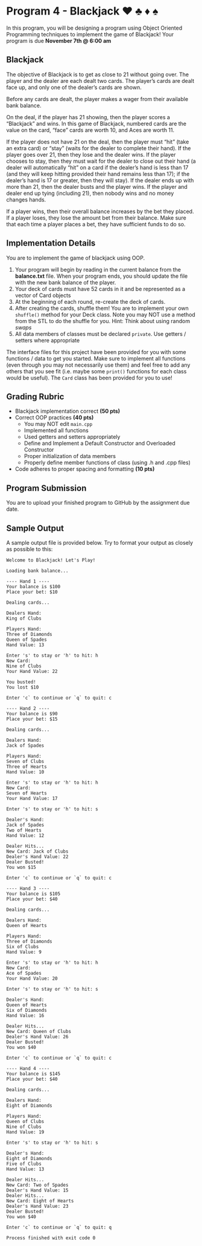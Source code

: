 # Program 4 - Blackjack :hearts: :clubs: :diamonds: :spades:
In this program, you will be designing a program using Object Oriented Programming techniques to implement the game of Blackjack! Your program is due **November 7th @ 6:00 am**

## Blackjack 
The objective of Blackjack is to get as close to 21 without going over. The player and the dealer are each dealt two cards. The playerʼs cards are dealt face up, and only one of the dealerʼs cards are shown.

Before any cards are dealt, the player makes a wager from their available bank balance.

On the deal, if the player has 21 showing, then the player scores a “Blackjack” and wins. In this game of Blackjack, numbered cards are the value on the card, “face” cards are worth 10, and Aces are worth 11.

If the player does not have 21 on the deal, then the player must “hit” (take an extra card) or “stay” (waits for the dealer to complete their hand). If the player goes over 21, then they lose and the dealer wins. If the player chooses to stay, then they must wait for the dealer to close out their hand (a dealer will automatically “hit” on a card if the dealerʼs hand is less than 17 (and they will keep hitting provided their hand remains less than 17); if the dealerʼs hand is 17 or greater, then they will stay). If the dealer ends up with more than 21, then the dealer busts and the player wins. If the player and dealer end up tying (including 21), then nobody wins and no money changes hands.

If a player wins, then their overall balance increases by the bet they placed. If a player loses, they lose the amount bet from their balance. Make sure that each time a player places a bet, they have sufficient funds to do so.

## Implementation Details
You are to implement the game of blackjack using OOP. 
1. Your program will begin by reading in the current balance from the **balance.txt** file. When your program ends, you should update the file with the new bank balance of the player.
2. Your deck of cards must have 52 cards in it and be represented as a vector of Card objects
3. At the beginning of each round, re-create the deck of cards. 
4. After creating the cards, shuffle them! You are to implement your own `shuffle()` method for your Deck class. Note you may NOT use a method from the STL to do the shuffle for you. Hint: Think about using random _swaps_
5. All data members of classes must be declared `private`. Use getters / setters where appropriate

The interface files for this project have been provided for you with some functions / data to get you started. Make sure to implement all functions (even through you may not necessarily use them) and feel free to add any others
that you see fit (i.e. maybe some `print()` functions for each class would be useful). The `Card` class has been provided for you to use!

## Grading Rubric
- Blackjack implementation correct **(50 pts)**
- Correct OOP practices **(40 pts)**
    - You may NOT edit `main.cpp`
    - Implemented all functions
    - Used getters and setters appropriately
    - Define and Implement a Default Constructor and Overloaded Constructor
    - Proper initialization of data members
    - Properly define member functions of class (using .h and .cpp files)
- Code adheres to proper spacing and formatting **(10 pts)**

## Program Submission 
You are to upload your finished program to GitHub by the assignment due date. 

## Sample Output
A sample output file is provided below. Try to format your output as closely as possible to this:

```
Welcome to Blackjack! Let's Play!

Loading bank balance...

---- Hand 1 ----
Your balance is $100
Place your bet: $10

Dealing cards...

Dealers Hand:
King of Clubs

Players Hand:
Three of Diamonds
Queen of Spades
Hand Value: 13

Enter 's' to stay or 'h' to hit: h
New Card:
Nine of Clubs
Your Hand Value: 22

You busted!
You lost $10

Enter 'c` to continue or `q` to quit: c

---- Hand 2 ----
Your balance is $90
Place your bet: $15

Dealing cards...

Dealers Hand:
Jack of Spades

Players Hand:
Seven of Clubs
Three of Hearts
Hand Value: 10

Enter 's' to stay or 'h' to hit: h
New Card:
Seven of Hearts
Your Hand Value: 17

Enter 's' to stay or 'h' to hit: s

Dealer's Hand:
Jack of Spades
Two of Hearts
Hand Value: 12

Dealer Hits...
New Card: Jack of Clubs
Dealer's Hand Value: 22
Dealer Busted!
You won $15

Enter 'c` to continue or `q` to quit: c

---- Hand 3 ----
Your balance is $105
Place your bet: $40

Dealing cards...

Dealers Hand:
Queen of Hearts

Players Hand:
Three of Diamonds
Six of Clubs
Hand Value: 9

Enter 's' to stay or 'h' to hit: h
New Card:
Ace of Spades
Your Hand Value: 20

Enter 's' to stay or 'h' to hit: s

Dealer's Hand:
Queen of Hearts
Six of Diamonds
Hand Value: 16

Dealer Hits...
New Card: Queen of Clubs
Dealer's Hand Value: 26
Dealer Busted!
You won $40

Enter 'c` to continue or `q` to quit: c

---- Hand 4 ----
Your balance is $145
Place your bet: $40

Dealing cards...

Dealers Hand:
Eight of Diamonds

Players Hand:
Queen of Clubs
Nine of Clubs
Hand Value: 19

Enter 's' to stay or 'h' to hit: s

Dealer's Hand:
Eight of Diamonds
Five of Clubs
Hand Value: 13

Dealer Hits...
New Card: Two of Spades
Dealer's Hand Value: 15
Dealer Hits...
New Card: Eight of Hearts
Dealer's Hand Value: 23
Dealer Busted!
You won $40

Enter 'c` to continue or `q` to quit: q

Process finished with exit code 0